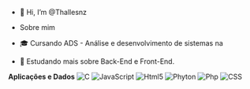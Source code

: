 - 👋 Hi, I’m @Thallesnz

- Sobre mim
- 🎓 Cursando ADS - Análise e desenvolvimento de sistemas na  
- 🔭 Estudando mais sobre Back-End e Front-End.

**Aplicações e Dados** 
![C](https://img.shields.io/badge/-C-333333?style=flat&logo=C%2B%2B&logoColor=00599C)
![JavaScript](https://img.shields.io/badge/-JavaScript-333333?style=flat&logo=javascript)
![Html5](https://img.shields.io/badge/-HTML5-333333?style=flat&logo=HTML5)
![Phyton](https://img.shields.io/badge/-Python-333333?style=flat&logo=python)
![Php](https://img.shields.io/badge/-PHP-333333?style=flat&logo=php)
![CSS](https://img.shields.io/badge/-CSS-333333?style=flat&logo=CSS3&logoColor=1572B6)

